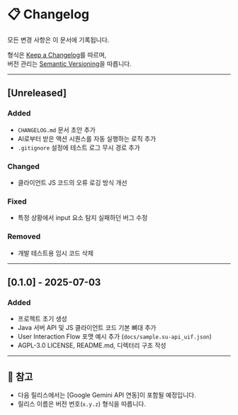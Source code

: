 # 📋 Changelog

모든 변경 사항은 이 문서에 기록됩니다.

형식은 [Keep a Changelog](https://keepachangelog.com/en/1.0.0/)를 따르며,  
버전 관리는 [Semantic Versioning](https://semver.org/lang/ko/)을 따릅니다.

---

## [Unreleased]

### Added
- `CHANGELOG.md` 문서 초안 추가
- AI로부터 받은 액션 시퀀스를 자동 실행하는 로직 추가
- `.gitignore` 설정에 테스트 로그 무시 경로 추가

### Changed
- 클라이언트 JS 코드의 오류 로깅 방식 개선

### Fixed
- 특정 상황에서 input 요소 탐지 실패하던 버그 수정

### Removed
- 개발 테스트용 임시 코드 삭제

---

## [0.1.0] - 2025-07-03

### Added
- 프로젝트 초기 생성
- Java 서버 API 및 JS 클라이언트 코드 기본 뼈대 추가
- User Interaction Flow 포맷 예시 추가 (`docs/sample.su-api_uif.json`)
- AGPL-3.0 LICENSE, README.md, 디렉터리 구조 작성

---

## 📌 참고

- 다음 릴리스에서는 [Google Gemini API 연동]이 포함될 예정입니다.
- 릴리스 이름은 버전 번호(`x.y.z`) 형식을 따릅니다.
